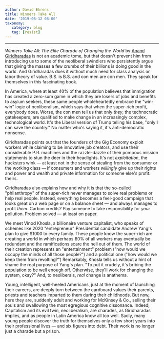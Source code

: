 ```yaml
---
author: David Ehrens
title: Winners Take All
date: '2019-08-12 08:00'
taxonomy:
   category: blog
   tag: [resist]
---
```

---
*Winners Take All: The Elite Charade of Changing the World* by [Anand Giridharadas](https://www.goodreads.com/book/show/37506348-winners-take-all) is not an academic tome, but that doesn't prevent him from introducing us to some of the neoliberal swindlers who persistently argue that giving the masses a few crumbs of their billions is doing good in the world. And Giridharadas does it without much need for class analysis or labor theory of value. B.S. is B.S. and con men are con men. They speak for themselves in this fascinating book.

In America, where at least 40% of the population believes that immigration has created a zero-sum game in which they are losers of jobs and benefits to asylum seekers, these same people wholeheartedly embrace the "win-win" logic of neoliberalism, which says that when the super-rich profit, everybody does. Worse, the con men tell us that only *they*, the technocratic gatekeepers, are qualified to make change in an increasingly complex, technological world. It's the Liberal version of Trump telling his base, "only I can save the country." No matter who's saying it, it's anti-democratic nonsense.

Giridharadas points out that the founders of the Gig Economy exploit workers while claiming to be innovative job creators, and use their considerable P.R. machines and the razzle-dazzle of their pompous mission statements to stun the deer in their headlights. It's not *exploitation*, the hucksters wink — at least not in the sense of stealing from the consumer or the working class — if consumers and workers *willingly* give up their rights and power and wealth and private information for someone else's profit: theirs.

Giridharadas also explains how and why it is that the so-called "philanthropy" of the super-rich never manages to solve real problems or help real people. Instead, everything becomes a feel-good campaign that looks great on a web page or on a balance sheet — and always manages to profit *them*. Carbon credits? Pay someone to take responsibility for *your* pollution. Problem solved — at least on paper.

We meet Vinod Khosla, a billionaire venture capitalist, who speaks of schemes like 2020 "entrepreneur" Presidential candidate Andrew Yang's plan to give \$1000 to every family. These people know the super-rich are creating a world in which perhaps 80% of all workers may eventually be redundant and the ramifications scare the hell out of them. The world of their creation represents an "entertainment" problem ("how would we occupy the minds of all those people?") and a political one ("how would we keep them from revolting?") Remarkably, Khosla tells us without a hint of shame the real purpose of Yang's plan. "To put it crudely, it's bribing the population to be well enough off. Otherwise, they'll work for changing the system, okay?" And, to neoliberals, *real* change is anathema.

Young, intelligent, well-heeled Americans, just at the moment of launching their careers, are deeply torn between the cardboard values their parents, priests and teachers imparted to them during their childhoods. But now, here they are, suddenly adult and working for McKinsey & Co., selling their souls and swallowing the most egregious cognitive dissonance. Indeed, Capitalism and its evil twin, neoliberalism, are charades, as Giridharadas implies, and as people in Latin America know all too well. Sadly, many young people discover the truth for themselves only a few short years into their professional lives — and six figures into debt. Their work is no longer just a charade but a prison.
